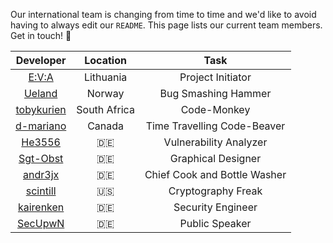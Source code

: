 Our international team is changing from time to time and we'd like to avoid having to always edit our `README`. This page lists our current team members. Get in touch! :love_letter: 

|                              Developer                         |  Location   |              Task            |
|:--------------------------------------------------------------:|:-----------:|:----------------------------:|
|[E:V:A](mailto:a3841c3c@opayq.com)                              | Lithuania   |       Project Initiator      |
|[Ueland](http://h3x.no/)                                        | Norway      |      Bug Smashing Hammer     |
|[tobykurien](http://tobykurien.com/)                            | South Africa|        Code-Monkey           |
|[d-mariano](mailto:dave.mariano1991@gmail.com)                  | Canada      | Time Travelling Code-Beaver  |
|[He3556](mailto:info@dm-development.de)                         | :de:        |    Vulnerability Analyzer    |
|[Sgt-Obst](http://forum.xda-developers.com/member.php?u=5102584)| :de:        |      Graphical Designer      |
|[andr3jx](mailto:9414f52d@opayq.com)                            | :de:        | Chief Cook and Bottle Washer |
|[scintill](mailto:joey@joeyhewitt.com)                          | :us:        |       Cryptography Freak     |
|[kairenken](mailto:mailto:code@koffeinsucht.de)                 | :de:        |       Security Engineer      |
|[SecUpwN](mailto:SecUpwN@protonmail.ch)                         | :de:        |         Public Speaker       |